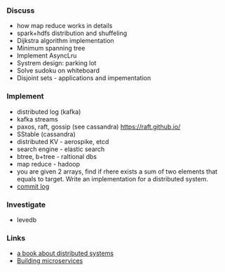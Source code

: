 ### Discuss

 - how map reduce works in details
 - spark+hdfs distribution and shuffeling
 - Dijkstra algorithm implementation
 - Minimum spanning tree
 - Implement AsyncLru
 - Systrem design: parking lot
 - Solve sudoku on whiteboard
 - Disjoint sets - applications and impementation
 
 ### Implement
  - distributed log (kafka)
  - kafka streams
  - paxos, raft, gossip (see cassandra) https://raft.github.io/
  - SStable (cassandra)
  - distributed KV - aerospike, etcd
  - search engine - elastic search
  - btree, b+tree - raltional dbs
  - map reduce - hadoop
  - you are given 2 arrays, find if rhere exists a sum of two elements that equals to target. Write an implementation for a  distributed system.
  - [commit log](commitlog.md)
  
 ### Investigate
  - levedb
  
  
### Links
 - [a book about distributed systems](https://paperpaper.ru/photos/kruzhok/?utm_source=meduza&utm_medium=partners&utm_campaign=friends)
 - [Building microservices](https://www.nginx.com/wp-content/uploads/2015/01/Building_Microservices_Nginx.pdf)
